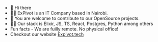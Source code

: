 - 👋 Hi there 
- 🙋‍♀️ ExPivot is an IT Company based in Nairobi.
- 🌈 You are welcome to contribute to our OpenSource projects.
- 👩‍💻 Our stack is Elixir, JS, TS, React, Postgres, Python among others
-  Fun facts - We are fuilly remote. No physical office!
-  Checkout our website [Expivot.tech](https://expivot.tech)

